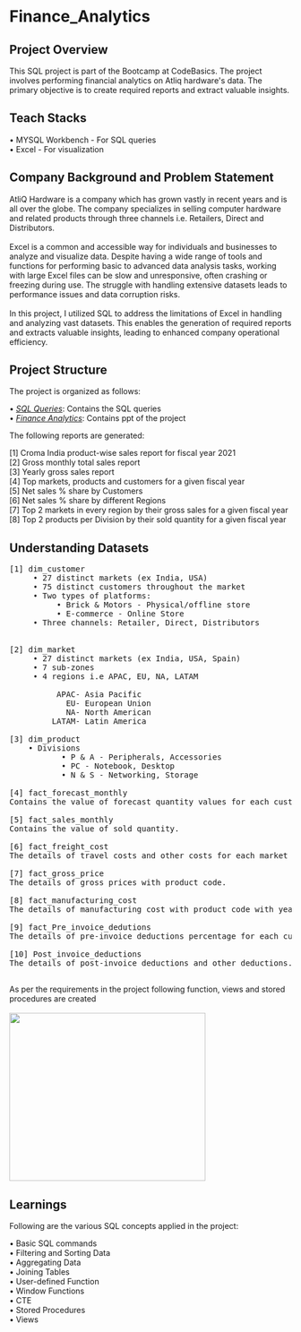 # Finance_Analytics <br>

## Project Overview <br>

This SQL project is part of the Bootcamp at CodeBasics. The project involves performing financial analytics on Atliq hardware's data. The primary objective is to create required reports and extract valuable insights.
<br>

## Teach Stacks <br>

• MYSQL Workbench - For SQL queries <br>
• Excel - For visualization <br>

## Company Background and Problem Statement<br>
AtliQ Hardware is a company which has grown vastly in recent years and is all over the globe. The company specializes in selling computer hardware and related products through three channels i.e. Retailers, Direct and Distributors. <br>
<br>
Excel is a common and accessible way for individuals and businesses to analyze and visualize data. Despite having a wide range of tools and functions for performing basic to advanced data analysis tasks, working with large Excel files can be slow and unresponsive, often crashing or freezing during use. The struggle with handling extensive datasets leads to performance issues and data corruption risks.  <br>
<br>
In this project, I utilized SQL to address the limitations of Excel in handling and analyzing vast datasets. This enables the generation of required reports and extracts valuable insights, leading to enhanced company operational efficiency.

## Project Structure <br>

The project is organized as follows: 

• _[SQL Queries](https://github.com/tyagi-mansi11/Finance_Analytics/blob/306688d1877235162696adc7ef841ef9370e73c4/SQL%20Queries.pdf)_: Contains the SQL queries   <br>
• _[Finance Analytics](https://github.com/tyagi-mansi11/Finance_Analytics/blob/306688d1877235162696adc7ef841ef9370e73c4/Finance_Analytics.pdf)_: Contains ppt of the project

The following reports are generated:

[1] Croma India product-wise sales report for fiscal year 2021 <br>
[2] Gross monthly total sales report <br>
[3] Yearly gross sales report <br>
[4] Top markets, products and customers for a given fiscal year <br>
[5] Net sales % share by Customers <br>
[6] Net sales % share by different Regions <br>
[7] Top 2 markets in every region by their gross sales for a given fiscal year <br>
[8] Top 2 products per Division by their sold quantity for a given fiscal year <br>



## Understanding Datasets  
<pre>
[1] dim_customer
     • 27 distinct markets (ex India, USA)
     • 75 distinct customers throughout the market
     • Two types of platforms:
          • Brick & Motors - Physical/offline store
          • E-commerce - Online Store 
     • Three channels: Retailer, Direct, Distributors <br>
     
[2] dim_market
     • 27 distinct markets (ex India, USA, Spain)
     • 7 sub-zones
     • 4 regions i.e APAC, EU, NA, LATAM  <br>
          APAC- Asia Pacific
            EU- European Union
            NA- North American
         LATAM- Latin America
     
[3] dim_product
    • Divisions
           • P & A - Peripherals, Accessories
           • PC - Notebook, Desktop
           • N & S - Networking, Storage
  
[4] fact_forecast_monthly
Contains the value of forecast quantity values for each customer.

[5] fact_sales_monthly
Contains the value of sold quantity.

[6] fact_freight_cost
The details of travel costs and other costs for each market with the fiscal year.
  
[7] fact_gross_price
The details of gross prices with product code.
  
[8] fact_manufacturing_cost
The details of manufacturing cost with product code with year.
  
[9] fact_Pre_invoice_dedutions
The details of pre-invoice deductions percentage for each customer with year.
  
[10] Post_invoice_deductions
The details of post-invoice deductions and other deductions.
  
</pre>

As per the requirements in the project following function, views and stored procedures are created <br>
<br>
<img src="https://github.com/tyagi-mansi11/img/blob/2d2acf75e3d302df308efabbb4fef1e72f017772/Screenshot%202024-09-02%20230251.png"  width="350" height="300">

## Learnings

Following are the various SQL concepts applied in the project:

• Basic SQL commands  <br>
• Filtering and Sorting Data  <br>
• Aggregating Data  <br>
• Joining Tables  <br>
• User-defined Function  <br>
• Window Functions  <br>
• CTE   <br>
• Stored Procedures  <br>
• Views  <br>




